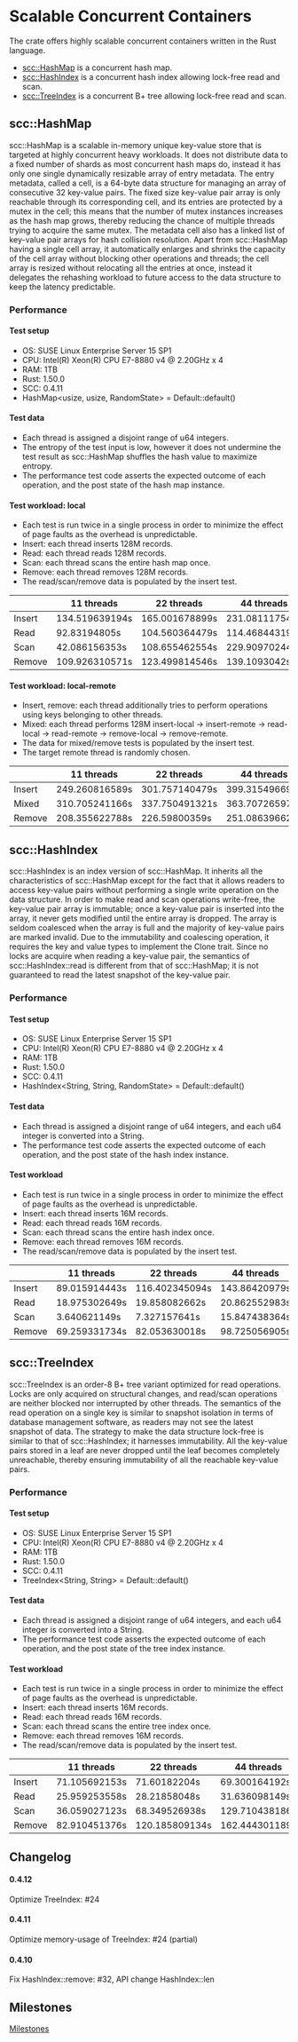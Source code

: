 # Scalable Concurrent Containers

The crate offers highly scalable concurrent containers written in the Rust language.

- [scc::HashMap](#hashmap) is a concurrent hash map.
- [scc::HashIndex](#hashindex) is a concurrent hash index allowing lock-free read and scan.
- [scc::TreeIndex](#treeindex) is a concurrent B+ tree allowing lock-free read and scan.

## scc::HashMap <a name="hash map"></a>

scc::HashMap is a scalable in-memory unique key-value store that is targeted at highly concurrent heavy workloads. It does not distribute data to a fixed number of shards as most concurrent hash maps do, instead it has only one single dynamically resizable array of entry metadata. The entry metadata, called a cell, is a 64-byte data structure for managing an array of consecutive 32 key-value pairs. The fixed size key-value pair array is only reachable through its corresponding cell, and its entries are protected by a mutex in the cell; this means that the number of mutex instances increases as the hash map grows, thereby reducing the chance of multiple threads trying to acquire the same mutex. The metadata cell also has a linked list of key-value pair arrays for hash collision resolution. Apart from scc::HashMap having a single cell array, it automatically enlarges and shrinks the capacity of the cell array without blocking other operations and threads; the cell array is resized without relocating all the entries at once, instead it delegates the rehashing workload to future access to the data structure to keep the latency predictable.

### Performance

#### Test setup
- OS: SUSE Linux Enterprise Server 15 SP1
- CPU: Intel(R) Xeon(R) CPU E7-8880 v4 @ 2.20GHz x 4
- RAM: 1TB
- Rust: 1.50.0
- SCC: 0.4.11
- HashMap<usize, usize, RandomState> = Default::default()

#### Test data
- Each thread is assigned a disjoint range of u64 integers.
- The entropy of the test input is low, however it does not undermine the test result as scc::HashMap shuffles the hash value to maximize entropy.
- The performance test code asserts the expected outcome of each operation, and the post state of the hash map instance.

#### Test workload: local
- Each test is run twice in a single process in order to minimize the effect of page faults as the overhead is unpredictable.
- Insert: each thread inserts 128M records.
- Read: each thread reads 128M records.
- Scan: each thread scans the entire hash map once.
- Remove: each thread removes 128M records.
- The read/scan/remove data is populated by the insert test.

|        | 11 threads     | 22 threads     | 44 threads     | 88 threads     |
|--------|----------------|----------------|----------------|----------------|
| Insert | 134.519639194s | 165.001678899s | 231.081117542s | 351.286311763s |
| Read   |  92.83194805s  | 104.560364479s | 114.468443191s | 124.8641862s   |
| Scan   |  42.086156353s | 108.655462554s | 229.909702447s | 474.113480956s |
| Remove | 109.926310571s | 123.499814546s | 139.1093042s   | 154.684509984s |

#### Test workload: local-remote
- Insert, remove: each thread additionally tries to perform operations using keys belonging to other threads.
- Mixed: each thread performs 128M insert-local -> insert-remote -> read-local -> read-remote -> remove-local -> remove-remote.
- The data for mixed/remove tests is populated by the insert test.
- The target remote thread is randomly chosen.

|        | 11 threads     | 22 threads     | 44 threads     | 88 threads     |
|--------|----------------|----------------|----------------|----------------|
| Insert | 249.260816589s | 301.757140479s | 399.315496693s | 598.363026383s |
| Mixed  | 310.705241166s | 337.750491321s | 363.707265976s | 410.698464196s |
| Remove | 208.355622788s | 226.59800359s  | 251.086396624s | 266.482387949s |

## scc::HashIndex <a name="hash index"></a>

scc::HashIndex is an index version of scc::HashMap. It inherits all the characteristics of scc::HashMap except for the fact that it allows readers to access key-value pairs without performing a single write operation on the data structure. In order to make read and scan operations write-free, the key-value pair array is immutable; once a key-value pair is inserted into the array, it never gets modified until the entire array is dropped. The array is seldom coalesced when the array is full and the majority of key-value pairs are marked invalid. Due to the immutability and coalescing operation, it requires the key and value types to implement the Clone trait. Since no locks are acquire when reading a key-value pair, the semantics of scc::HashIndex::read is different from that of scc::HashMap; it is not guaranteed to read the latest snapshot of the key-value pair.

### Performance

#### Test setup
- OS: SUSE Linux Enterprise Server 15 SP1
- CPU: Intel(R) Xeon(R) CPU E7-8880 v4 @ 2.20GHz x 4
- RAM: 1TB
- Rust: 1.50.0
- SCC: 0.4.11
- HashIndex<String, String, RandomState> = Default::default()

#### Test data
- Each thread is assigned a disjoint range of u64 integers, and each u64 integer is converted into a String.
- The performance test code asserts the expected outcome of each operation, and the post state of the hash index instance.

#### Test workload
- Each test is run twice in a single process in order to minimize the effect of page faults as the overhead is unpredictable.
- Insert: each thread inserts 16M records.
- Read: each thread reads 16M records.
- Scan: each thread scans the entire hash index once.
- Remove: each thread removes 16M records.
- The read/scan/remove data is populated by the insert test.

|        | 11 threads     | 22 threads     | 44 threads     | 88 threads     |
|--------|----------------|----------------|----------------|----------------|
| Insert |  89.015914443s | 116.402345094s | 143.86420979s  | 223.296876115s |
| Read   |  18.975302649s |  19.858082662s |  20.862552983s |  22.646245396s |
| Scan   |   3.640621149s |   7.327157641s |  15.847438364s |  31.771622377s |
| Remove |  69.259331734s |  82.053630018s |  98.725056905s | 109.829727509s |

## scc::TreeIndex <a name="tree index"></a>

scc::TreeIndex is an order-8 B+ tree variant optimized for read operations. Locks are only acquired on structural changes, and read/scan operations are neither blocked nor interrupted by other threads. The semantics of the read operation on a single key is similar to snapshot isolation in terms of database management software, as readers may not see the latest snapshot of data. The strategy to make the data structure lock-free is similar to that of scc::HashIndex; it harnesses immutability. All the key-value pairs stored in a leaf are never dropped until the leaf becomes completely unreachable, thereby ensuring immutability of all the reachable key-value pairs.

### Performance

#### Test setup
- OS: SUSE Linux Enterprise Server 15 SP1
- CPU: Intel(R) Xeon(R) CPU E7-8880 v4 @ 2.20GHz x 4
- RAM: 1TB
- Rust: 1.50.0
- SCC: 0.4.11
- TreeIndex<String, String> = Default::default()

#### Test data

- Each thread is assigned a disjoint range of u64 integers, and each u64 integer is converted into a String.
- The performance test code asserts the expected outcome of each operation, and the post state of the tree index instance.

#### Test workload
- Each test is run twice in a single process in order to minimize the effect of page faults as the overhead is unpredictable.
- Insert: each thread inserts 16M records.
- Read: each thread reads 16M records.
- Scan: each thread scans the entire tree index once.
- Remove: each thread removes 16M records.
- The read/scan/remove data is populated by the insert test.

|        | 11 threads     | 22 threads     | 44 threads     | 88 threads     |
|--------|----------------|----------------|----------------|----------------|
| Insert |  71.105692153s |  71.60182204s  |  69.300164192s |  70.050318852s |
| Read   |  25.959253558s |  28.21858048s  |  31.636098149s |  32.678456754s |
| Scan   |  36.059027123s |  68.349526938s | 129.710438186s | 218.026359862s |
| Remove |  82.910451376s | 120.185809134s | 162.444301189s | 241.25877992s  |

## Changelog

#### 0.4.12
Optimize TreeIndex: #24
#### 0.4.11
Optimize memory-usage of TreeIndex: #24 (partial)
#### 0.4.10
Fix HashIndex::remove: #32, API change HashIndex::len

## Milestones <a name="milestones"></a>

[Milestones](https://github.com/wvwwvwwv/scalable-concurrent-containers/milestones)
